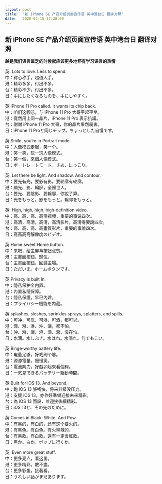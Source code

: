 ```yaml
---
layout: post
title:  "新 iPhone SE 产品介绍页面宣传语 英中港台日 翻译对照"
date:   2020-04-15 17:28:09
---
```

## 新 iPhone SE 产品介绍页面宣传语 英中港台日 翻译对照  

**越是我们语言匮乏的时候就应该更多地怀有学习语言的热情**

英: Lots to love. Less to spend.  
中：称心称手，超值入手。  
港：精彩多多，付出不多。  
台：精彩不少，付出不多。  
日：手にしたくなるものを、手にしやすく。  

英:iPhone 11 Pro called. It wants its chip back.   
中：咱们这颗芯，与 iPhone 11 Pro 大哥平起平坐。  
港：竟然用上同一晶片，iPhone 11 Pro 表示抗議。  
台：謝謝 iPhone 11 Pro 大哥，你的晶片果然厲害。  
日：iPhone 11 Proと同じチップ。ちょっとした自慢です。  

英:Smile, you’re in Portrait mode.    
中：人像模式走起，笑一个。    
港：笑一笑，玩一玩人像模式。  
台：笑一個，來個人像模式。  
日：ポートレートモード。さあ、にっこり。    

英: Let there be light. And shadow. And contour.  
中：要光有光，要影有影，要轮廓有轮廓。  
港：願光、影、輪廓，全歸世人。  
台：要光、要陰影、要輪廓，你說了算。  
日：光をもっと。影をもっと。輪郭をもっと。  

英: High, high, high, high‑definition video.   
中：高、高、高、高清视频，重要的事说四次。  
港：高清，高清，高清，高清影片，高清得要說四次。  
台：高、高、高、高畫質影片，重要的事說四次。  
日：高高高高解像度のビデオ。  

英:Home sweet Home button.  
中：来吧，给主屏幕按钮点赞。  
港：主畫面按鈕，歸位。  
台：主畫面按鈕，回歸主場。  
日：ただいま。ホームボタンです。  

英:Privacy is built in.  
中：隐私保护全内置。  
港：內置私隱保障。  
台：隱私保護，早已內建。  
日：プライバシー機能を内蔵。  

英:splashes, sloshes, sprinkles sprays, splatters, and spills.  
中：可冲、可洗、可淋、可洒，都可以。  
港：濺、潑、淋、沖、灑，都不怕。  
台：沖、潑、灑、澆、滴、濺，沒在怕。  
日：水滴。水しぶき。水はね。水濡れ。何でもこい。  

英:Binge‑worthy battery life.  
中：电量足够，好戏刷个够。  
港：源源電量，慢慢煲。  
台：電池夠力，好戲卯起來看個夠。  
日：一気見できるバッテリー駆動時間。  

英:Built for iOS 13. And beyond.   
中：跑 iOS 13 够畅快，将来升级没压力。  
港：支援 iOS 13，亦作好準備迎接未來精彩。  
台：為 iOS 13 而設，並迎接後續精彩。  
日：iOS 13と、その先のために。  

英:Comes in Black. White. And Pow.  
中：有黑的，有白的，还有这个要火的。  
港：有黑色。有白色。有火辣辣的。  
台：有黑款。有白款。還有一定會紅款。  
日：黒か。白か。ポップに行くか。  

英: Even more great stuff.  
中：更多亮点，看这里。  
港：更多精彩，數不盡。  
台：更多彩蛋，接著看。   
日：うれしい話がまだあります。  
